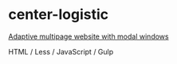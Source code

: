 # center-logistic

[Adaptive multipage website with modal windows](https://darnelo-inc.github.io/center-logistic/)

HTML /
Less /
JavaScript /
Gulp



